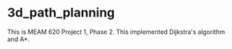 # 3d_path_planning
This is MEAM 620 Project 1, Phase 2. This implemented Dijkstra's algorithm and A*. 
